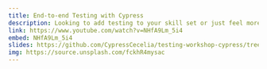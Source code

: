 ```yaml
---
title: End-to-end Testing with Cypress
description: Looking to add testing to your skill set or just feel more confident pushing to production? In this beginner-level talk, we will walk through the process of installing, configuring, and writing a critical-path test using Cypress. Presented for ThisDot JavaScript Marathon.
link: https://www.youtube.com/watch?v=NHfA9Lm_5i4
embed: NHfA9Lm_5i4
slides: https://github.com/CypressCecelia/testing-workshop-cypress/tree/js-marathon
img: https://source.unsplash.com/fckhR4mysac
---
```

